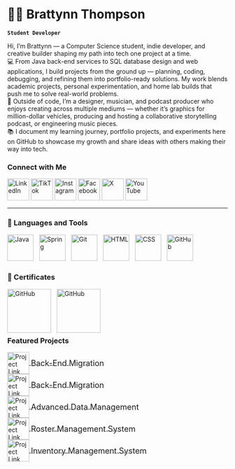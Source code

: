 # 🏄‍♂️ Brattynn Thompson

**`Student Developer`**

Hi, I’m Brattynn — a Computer Science student, indie developer, and creative builder shaping my path into tech one project at a time.\
💻 From Java back-end services to SQL database design and web applications, I build projects from the ground up — planning, coding, debugging, and refining them into portfolio-ready solutions. My work blends academic projects, personal experimentation, and home lab builds that push me to solve real-world problems.\
🎨 Outside of code, I’m a designer, musician, and podcast producer who enjoys creating across multiple mediums — whether it’s graphics for million-dollar vehicles, producing and hosting a collaborative storytelling podcast, or engineering music pieces.\
📚 I document my learning journey, portfolio projects, and experiments here on GitHub to showcase my growth and share ideas with others making their way into tech.

### Connect with Me
   <p align="left">
        <a href="https://www.linkedin.com/in/brattynn/" target="_blank">
  <img alt="LinkedIn" title="Connect with me on LinkedIn" width="50px" src="https://img.icons8.com/?size=100&id=44019&format=png&color=000000"/></a>
        <a href="https://www.tiktok.com/@brattynn" target="_blank">
  <img alt="TikTok" title="Connect with me on TikTok" width="50px" src="https://img.icons8.com/?size=100&id=KeTtCQ_b-ZiV&format=png&color=000000"/></a>
        <a href="https://www.instagram.com/brattynn/" target="_blank">
  <img alt="Instagram" title="Connect with me on Instagram" width="50px" src="https://img.icons8.com/?size=100&id=43625&format=png&color=000000"/></a>
        <a href="https://www.facebook.com/brattynn" target="_blank">
  <img alt="Facebook" title="Connect with me on Facebook" width="50px" src="https://img.icons8.com/?size=100&id=44003&format=png&color=000000"/></a>
        <a href="https://x.com/brattynn" target="_blank">
  <img alt="X" title="Connect with me on X" width="50px" src="https://img.icons8.com/?size=100&id=bG29Ckcdp6YP&format=png&color=000000"/></a>
        <a href="https://www.youtube.com/@NightOwlCS" target="_blank">
  <img alt="YouTube" title="Connect with me on YouTube" width="50px" src="https://img.icons8.com/?size=100&id=63852&format=png&color=000000"/></a>
   </p>

---

### 🧰 Languages and Tools

<img align="left" alt="Java" width="60px" style="padding-right:10px;" src="https://cdn.jsdelivr.net/gh/devicons/devicon/icons/java/java-original.svg"/>
<img align="left" alt="Spring" width="60px" style="padding-right:10px;" src="https://cdn.jsdelivr.net/gh/devicons/devicon/icons/spring/spring-original.svg" />

[//]: # (<img align="left" alt="TypeScript" width="30px" style="padding-right:10px;" src="https://cdn.jsdelivr.net/gh/devicons/devicon/icons/typescript/typescript-plain.svg" />)
[//]: # (<img align="left" alt="Angular" width="30px" style="padding-right:10px;" src="https://cdn.jsdelivr.net/gh/devicons/devicon/icons/angularjs/angularjs-plain.svg" />)
<img align="left" alt="Git" width="60px" style="padding-right:10px;" src="https://cdn.jsdelivr.net/gh/devicons/devicon/icons/git/git-original.svg" />

[//]: # (<img align="left" alt="Linux" width="30px" style="padding-right:10px;" src="https://cdn.jsdelivr.net/gh/devicons/devicon/icons/linux/linux-original.svg" />)
<img align="left" alt="HTML" width="60px" style="padding-right:10px;" src="https://cdn.jsdelivr.net/gh/devicons/devicon/icons/html5/html5-plain.svg" />
<img align="left" alt="CSS" width="60px" style="padding-right:10px;" src="https://cdn.jsdelivr.net/gh/devicons/devicon/icons/css3/css3-plain.svg" />

[//]: # (<img align="left" alt="JavaScript" width="30px" style="padding-right:10px;" src="https://cdn.jsdelivr.net/gh/devicons/devicon/icons/javascript/javascript-plain.svg" />)
[//]: # (<img align="left" alt="React" width="30px" style="padding-right:10px;" src="https://cdn.jsdelivr.net/gh/devicons/devicon/icons/react/react-original.svg" />)

[//]: # (<img align="left" alt="NodeJS" width="30px" style="padding-right:10px;" src="https://cdn.jsdelivr.net/gh/devicons/devicon/icons/nodejs/nodejs-original.svg" />)

[//]: # (<img align="left" alt="Python" width="30px" style="padding-right:10px;" src="https://cdn.jsdelivr.net/gh/devicons/devicon/icons/python/python-plain.svg" />)

[//]: # (<img align="left" alt="C++" width="30px" style="padding-right:10px;" src="https://cdn.jsdelivr.net/gh/devicons/devicon/icons/cplusplus/cplusplus-line.svg" />)
<img align="left" alt="GitHub" width="60px" style="padding-right:10px;" src="https://cdn.jsdelivr.net/gh/devicons/devicon/icons/github/github-original.svg" />

[//]: # (<img align="left" alt="Bash" width="30px" style="padding-right:10px;" src="https://cdn.jsdelivr.net/gh/devicons/devicon/icons/bash/bash-original.svg" />)
<br />

<br><br>

### 🧰 Certificates
<img align="left" alt="GitHub" width="100px" style="padding-right:10px;" src="https://api.badgr.io/public/badges/A_NJvOaXRlSyRgeYW6mGHA/image" />
<img align="left" alt="GitHub" width="100px" style="padding-right:10px;" src="https://api.badgr.io/public/badges/gqX2hTVFQ2Scu95xTvAh-w/image" />

<br><br> 
<br><br>
<br>

### Featured Projects

<a href="https://github.com/brattynn/Back-End-Migration" target="_blank">
  <img alt="Project Link" title="Multithreaded Scheduling Project" width="50px" 
       src="https://img.icons8.com/?size=100&id=WMvhDPZBJ9X2&format=png&color=000000" 
       style="vertical-align: middle;"/>
  <span style="vertical-align: middle; font-size: 18px;">Back-End Migration</span>
</a>

<br>

<a href="https://github.com/brattynn/Back-End-Migration" target="_blank">
  <img alt="Project Link" title="Back End Migration Project" width="50px" 
       src="https://img.icons8.com/?size=100&id=WMvhDPZBJ9X2&format=png&color=000000" 
       style="vertical-align: middle;"/>
  <span style="vertical-align: middle; font-size: 18px;">Back-End Migration</span>
</a>

<br>

<a href="https://github.com/brattynn/Advanced-Data-Management-Project" target="_blank">
  <img alt="Project Link" title="Data Management Project" width="50px" 
       src="https://img.icons8.com/?size=100&id=ByCcJFjqrzw8&format=png&color=000000" 
       style="vertical-align: middle;"/>
  <span style="vertical-align: middle; font-size: 18px;">Advanced Data Management</span>
</a>

<br>

<a href="https://github.com/brattynn/Roster-Management-System" target="_blank">
  <img alt="Project Link" title="Roster Management System" width="50px" 
       src="https://img.icons8.com/?size=100&id=2T6TKY6whzgV&format=png&color=000000" 
       style="vertical-align: middle;"/>
  <span style="vertical-align: middle; font-size: 18px;">Roster Management System</span>
</a>

<br>

<a href="https://github.com/brattynn/Spring-Inventory-Management-System" target="_blank">
  <img alt="Project Link" title="Inventory Management System" width="50px" 
       src="https://img.icons8.com/?size=100&id=X-WB1cntO5xU&format=png&color=000000" 
       style="vertical-align: middle;"/>
  <span style="vertical-align: middle; font-size: 18px;">Inventory Management System</span>
</a>
